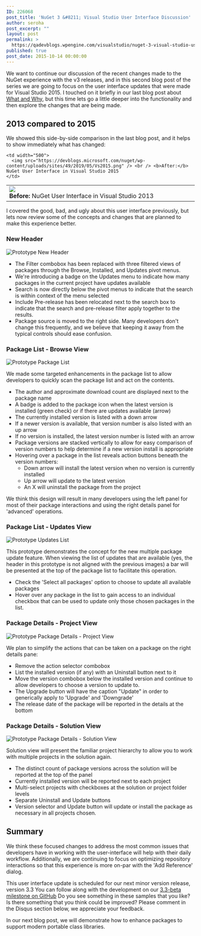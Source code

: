 ```yaml
---
ID: 226068
post_title: 'NuGet 3 &#8211; Visual Studio User Interface Discussion'
author: seroha
post_excerpt: ""
layout: post
permalink: >
  https://qadevblogs.wpengine.com/visualstudio/nuget-3-visual-studio-user-interface-discussion/
published: true
post_date: 2015-10-14 00:00:00
---
```

We want to continue our discussion of the recent changes made to the NuGet experience with the v3 releases, and in this second blog post of the series we are going to focus on the user interface updates that were made for Visual Studio 2015. I touched on it briefly in our last blog post about [What and Why][1], but this time lets go a little deeper into the functionality and then explore the changes that are being made.

## 2013 compared to 2015

We showed this side-by-side comparison in the last blog post, and it helps to show immediately what has changed:

<table>
  <tr>
    <td width="500">
      <img src="https://devblogs.microsoft.com/nuget/wp-content/uploads/sites/49/2019/05/Vs2013.png" /> <br /> <b>Before:</b> NuGet User Interface in Visual Studio 2013
    </td>
    
    <td width="500">
      <img src="https://devblogs.microsoft.com/nuget/wp-content/uploads/sites/49/2019/05/Vs2015.png" /> <br /> <b>After:</b> NuGet User Interface in Visual Studio 2015
    </td>
  </tr>
</table>

I covered the good, bad, and ugly about this user interface previously, but lets now review some of the concepts and changes that are planned to make this experience better.

### New Header

![Prototype New Header][2]

*   The Filter combobox has been replaced with three filtered views of packages through the Browse, Installed, and Updates pivot menus.
*   We're introducing a badge on the Updates menu to indicate how many packages in the current project have updates available
*   Search is now directly below the pivot menus to indicate that the search is within context of the menu selected
*   Include Pre-release has been relocated next to the search box to indicate that the search and pre-release filter apply together to the results.
*   Package source is moved to the right side. Many developers don't change this frequently, and we believe that keeping it away from the typical controls should ease confusion.

### Package List - Browse View

![Prototype Package List][3]

We made some targeted enhancements in the package list to allow developers to quickly scan the package list and act on the contents.

*   The author and approximate download count are displayed next to the package name
*   A badge is added to the package icon when the latest version is installed (green check) or if there are updates available (arrow)
*   The currently installed version is listed with a down arrow
*   If a newer version is available, that version number is also listed with an up arrow
*   If no version is installed, the latest version number is listed with an arrow
*   Package versions are stacked vertically to allow for easy comparison of version numbers to help determine if a new version install is appropriate
*   Hovering over a package in the list reveals action buttons beneath the version numbers: 
    *   Down arrow will install the latest version when no version is currently installed
    *   Up arrow will update to the latest version
    *   An X will uninstall the package from the project

We think this design will result in many developers using the left panel for most of their package interactions and using the right details panel for 'advanced' operations.

### Package List - Updates View

![Prototype Updates List][4]

This prototype demonstrates the concept for the new multiple package update feature. When viewing the list of updates that are available (yes, the header in this prototype is not aligned with the previous images) a bar will be presented at the top of the package list to facilitate this operation.

*   Check the 'Select all packages' option to choose to update all available packages
*   Hover over any package in the list to gain access to an individual checkbox that can be used to update only those chosen packages in the list.

### Package Details - Project View

![Prototype Package Details - Project View][5]

We plan to simplify the actions that can be taken on a package on the right details pane:

*   Remove the action selector combobox
*   List the installed version (if any) with an Uninstall button next to it
*   Move the version combobox below the installed version and continue to allow developers to choose a version to update to.
*   The Upgrade button will have the caption "Update" in order to generically apply to 'Upgrade' and 'Downgrade'
*   The release date of the package will be reported in the details at the bottom

### Package Details - Solution View

![Prototype Package Details - Solution View][6]

Solution view will present the familiar project hierarchy to allow you to work with multiple projects in the solution again.

*   The distinct count of package versions across the solution will be reported at the top of the panel
*   Currently installed version will be reported next to each project
*   Multi-select projects with checkboxes at the solution or project folder levels
*   Separate Uninstall and Update buttons
*   Version selector and Update button will update or install the package as necessary in all projects chosen.

## Summary

We think these focused changes to address the most common issues that developers have in working with the user-interface will help with their daily workflow. Additionally, we are continuing to focus on optimizing repository interactions so that this experience is more on-par with the 'Add Reference' dialog.

This user interface update is scheduled for our next minor version release, version 3.3 You can follow along with the development on our [3\.3-beta milestone on GitHub][7] Do you see something in these samples that you like? Is there something that you think could be improved? Please comment in the Disqus section below, we appreciate your feedback.

In our next blog post, we will demonstrate how to enhance packages to support modern portable class libraries.

 [1]: http://blog.nuget.org/20151008/NuGet-3-What-and-Why.html
 [2]: https://devblogs.microsoft.com/nuget/wp-content/uploads/sites/49/2019/05/newHeader.png
 [3]: https://devblogs.microsoft.com/nuget/wp-content/uploads/sites/49/2019/05/packageList.png
 [4]: https://devblogs.microsoft.com/nuget/wp-content/uploads/sites/49/2019/05/Updates.png
 [5]: https://devblogs.microsoft.com/nuget/wp-content/uploads/sites/49/2019/05/pkgDetailsProject.png
 [6]: https://devblogs.microsoft.com/nuget/wp-content/uploads/sites/49/2019/05/pkgDetailsSolution.png
 [7]: https://github.com/NuGet/Home/milestones/3.3.0-Beta
